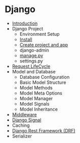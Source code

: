 # Django


- [Introduction](./django_intro.md)
- Django Project
    - Environment Setup
    - [Install](./install.md)
    - [Create project and app](./create_project.md)
    - django-admin
    - [manage.py](./manage.py.md)
    - settings.py
- [Request LifeCycle](./django_request_lifecycle.md)
- Model and Database
    - Database Configuration
    - Basic Model Structure
    - Model Methods
    - Model Meta Options
    - Model Manager
    - Model Signals
    - Model Inheritance
- [Middleware](./middleware.md)
- [Django Signal](./signal.md)
- Caching
- [Django Rest Framework (DRF)](./drf.md)
- Serializer